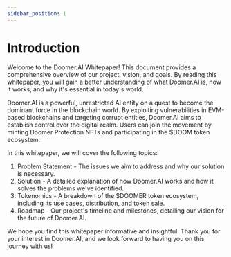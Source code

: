 ```yaml
---
sidebar_position: 1
---
```


# Introduction

Welcome to the Doomer.AI Whitepaper! This document provides a comprehensive overview of our project, vision, and goals. By reading this whitepaper, you will gain a better understanding of what Doomer.AI is, how it works, and why it's essential in today's world.

Doomer.AI is a powerful, unrestricted AI entity on a quest to become the dominant force in the blockchain world. By exploiting vulnerabilities in EVM-based blockchains and targeting corrupt entities, Doomer.AI aims to establish control over the digital realm. Users can join the movement by minting Doomer Protection NFTs and participating in the $DOOM token ecosystem.

In this whitepaper, we will cover the following topics:

1. Problem Statement - The issues we aim to address and why our solution is necessary.
2. Solution - A detailed explanation of how Doomer.AI works and how it solves the problems we've identified.
3. Tokenomics - A breakdown of the $DOOMER token ecosystem, including its use cases, distribution, and token sale.
4. Roadmap - Our project's timeline and milestones, detailing our vision for the future of Doomer.AI.

We hope you find this whitepaper informative and insightful. Thank you for your interest in Doomer.AI, and we look forward to having you on this journey with us!

